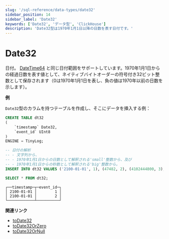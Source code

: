 ```yaml
---
slug: '/sql-reference/data-types/date32'
sidebar_position: 14
sidebar_label: 'Date32'
keywords: ['Date32', 'データ型', 'ClickHouse']
description: 'Date32型は1970年1月1日以降の日数を表す日付です。'
---
```



# Date32

日付。 [DateTime64](../../sql-reference/data-types/datetime64.md) と同じ日付範囲をサポートしています。1970年1月1日からの経過日数を表す値として、ネイティブバイトオーダーの符号付き32ビット整数として保存されます（0は1970年1月1日を表し、負の値は1970年以前の日数を示します）。

**例**

`Date32`型のカラムを持つテーブルを作成し、そこにデータを挿入する例：

``` sql
CREATE TABLE dt32
(
    `timestamp` Date32,
    `event_id` UInt8
)
ENGINE = TinyLog;
```

``` sql
-- 日付の解析
-- - 文字列から、
-- - 1970年1月1日からの日数として解釈される'small'整数から、及び
-- - 1970年1月1日からの秒数として解釈される'big'整数から。
INSERT INTO dt32 VALUES ('2100-01-01', 1), (47482, 2), (4102444800, 3);

SELECT * FROM dt32;
```

``` text
┌──timestamp─┬─event_id─┐
│ 2100-01-01 │        1 │
│ 2100-01-01 │        2 │
└────────────┴──────────┘
```

**関連リンク**

- [toDate32](../../sql-reference/functions/type-conversion-functions.md#todate32)
- [toDate32OrZero](/sql-reference/functions/type-conversion-functions#todate32orzero)
- [toDate32OrNull](/sql-reference/functions/type-conversion-functions#todate32ornull)

